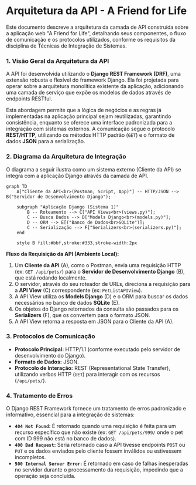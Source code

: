 # Arquitetura da API - A Friend for Life

Este documento descreve a arquitetura da camada de API construída sobre a aplicação web "A Friend for Life", detalhando seus componentes, o fluxo de comunicação e os protocolos utilizados, conforme os requisitos da disciplina de Técnicas de Integração de Sistemas.

### 1. Visão Geral da Arquitetura da API

A API foi desenvolvida utilizando o **Django REST Framework (DRF)**, uma extensão robusta e flexível do framework Django. Ela foi projetada para operar sobre a arquitetura monolítica existente da aplicação, adicionando uma camada de serviço que expõe os modelos de dados através de endpoints RESTful.

Esta abordagem permite que a lógica de negócios e as regras já implementadas na aplicação principal sejam reutilizadas, garantindo consistência, enquanto se oferece uma interface padronizada para a integração com sistemas externos. A comunicação segue o protocolo **REST/HTTP**, utilizando os métodos HTTP padrão (`GET`) e o formato de dados **JSON** para a serialização.

### 2. Diagrama da Arquitetura de Integração

O diagrama a seguir ilustra como um sistema externo (Cliente da API) se integra com a aplicação Django através da camada de API.

```mermaid
graph TD
    A["Cliente da API<br>(Postman, Script, App)"] -- HTTP/JSON --> B("Servidor de Desenvolvimento Django");
    
    subgraph "Aplicação Django (Sistema 1)"
        B -- Roteamento --> C["API Views<br>(views.py)"];
        C -- Busca Dados --> D["Models Django<br>(models.py)"];
        D -- ORM --> E[("Banco de Dados<br>SQLite")];
        C -- Serialização --> F["Serializers<br>(serializers.py)"];
    end

    style B fill:#bbf,stroke:#333,stroke-width:2px
```

**Fluxo da Requisição da API (Ambiente Local):**
1.  Um **Cliente da API** (A), como o Postman, envia uma requisição HTTP (ex: `GET /api/pets/`) para o **Servidor de Desenvolvimento Django** (B), que está rodando localmente.
2.  O servidor, através do seu roteador de URLs, direciona a requisição para a **API View** (C) correspondente (ex: `PetListAPIView`).
3.  A API View utiliza os **Models Django** (D) e o ORM para buscar os dados necessários no banco de dados **SQLite** (E).
4.  Os objetos do Django retornados da consulta são passados para os **Serializers** (F), que os convertem para o formato JSON.
5.  A API View retorna a resposta em JSON para o Cliente da API (A).

### 3. Protocolos de Comunicação

*   **Protocolo Principal:** HTTP/1.1 (conforme executado pelo servidor de desenvolvimento do Django).
*   **Formato de Dados:** JSON.
*   **Protocolo de Interação:** REST (Representational State Transfer), utilizando verbos HTTP (`GET`) para interagir com os recursos (`/api/pets/`).

### 4. Tratamento de Erros

O Django REST Framework fornece um tratamento de erros padronizado e informativo, essencial para a integração de sistemas:

*   **`404 Not Found`:** É retornado quando uma requisição é feita para um recurso específico que não existe (ex: `GET /api/pets/999/` onde o pet com ID 999 não está no banco de dados).
*   **`400 Bad Request`:** Seria retornado caso a API tivesse endpoints `POST` ou `PUT` e os dados enviados pelo cliente fossem inválidos ou estivessem incompletos.
*   **`500 Internal Server Error`:** É retornado em caso de falhas inesperadas no servidor durante o processamento da requisição, impedindo que a operação seja concluída.
```
